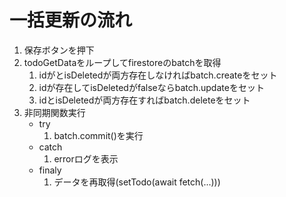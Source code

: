 # 一括更新の流れ
1. 保存ボタンを押下
2. todoGetDataをループしてfirestoreのbatchを取得
   1. idがとisDeletedが両方存在しなければbatch.createをセット
   2. idが存在してisDeletedがfalseならbatch.updateをセット
   3. idとisDeletedが両方存在すればbatch.deleteをセット
3. 非同期関数実行
   - try
     1. batch.commit()を実行
   - catch
     1. errorログを表示
   - finaly
     1. データを再取得(setTodo(await fetch(...)))
